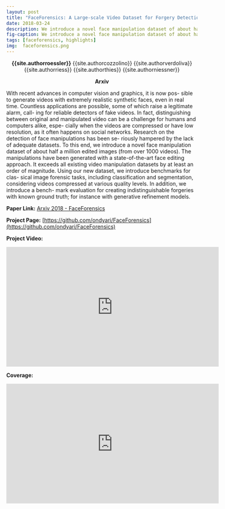 ```yaml
---
layout: post
title: "FaceForensics: A Large-scale Video Dataset for Forgery Detection in Human Faces"
date: 2018-03-24
description: We introduce a novel face manipulation dataset of about half a million edited images for automated detection.
fig-caption: We introduce a novel face manipulation dataset of about half a million edited images for automated detection.
tags: [faceforensics, highlights]
img:  faceforensics.png
---
```

<p align="center"><b>{{site.authorroessler}}</b> {{site.authorcozzolino}} {{site.authorverdoliva}} {{site.authorriess}} {{site.authorthies}} {{site.authorniessner}}</p>

<p align="center"><b>Arxiv</b></p>

With recent advances in computer vision and graphics, it is now pos- sible to generate videos with extremely realistic synthetic faces, even in real time. Countless applications are possible, some of which raise a legitimate alarm, call- ing for reliable detectors of fake videos. In fact, distinguishing between original and manipulated video can be a challenge for humans and computers alike, espe- cially when the videos are compressed or have low resolution, as it often happens on social networks. Research on the detection of face manipulations has been se- riously hampered by the lack of adequate datasets. To this end, we introduce a novel face manipulation dataset of about half a million edited images (from over 1000 videos). The manipulations have been generated with a state-of-the-art face editing approach. It exceeds all existing video manipulation datasets by at least an order of magnitude. Using our new dataset, we introduce benchmarks for clas- sical image forensic tasks, including classification and segmentation, considering videos compressed at various quality levels. In addition, we introduce a bench- mark evaluation for creating indistinguishable forgeries with known ground truth; for instance with generative refinement models.

__Paper Link:__ [Arxiv 2018 - FaceForensics](https://arxiv.org/pdf/1803.09179.pdf)

__Project Page:__ [https://github.com/ondyari/FaceForensics](https://github.com/ondyari/FaceForensics)

__Project Video:__
<iframe width="560" height="315" src="https://www.youtube.com/embed/Tle7YaPkO_k" title="YouTube video player" frameborder="0" allow="accelerometer; autoplay; clipboard-write; encrypted-media; gyroscope; picture-in-picture" allowfullscreen></iframe>

__Coverage:__
<iframe width="560" height="315" src="https://www.youtube.com/embed/Te0L5_u_wIg" title="YouTube video player" frameborder="0" allow="accelerometer; autoplay; clipboard-write; encrypted-media; gyroscope; picture-in-picture" allowfullscreen></iframe>


